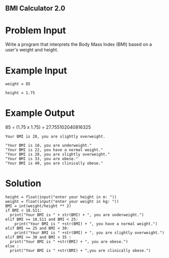 ## BMI Calculator 2.0

# Problem Input

Write a program that interprets the Body Mass Index (BMI) based on a user's weight and height.

# Example Input

```
weight = 85
```

```
height = 1.75
```

# Example Output

85 ÷ (1.75 x 1.75) =  27.755102040816325

```
Your BMI is 28, you are slightly overweight.
```

```
"Your BMI is 18, you are underweight."
"Your BMI is 22, you have a normal weight."
"Your BMI is 28, you are slightly overweight."
"Your BMI is 33, you are obese."
"Your BMI is 40, you are clinically obese."
```
# Solution
```
height = float(input("enter your height in m: "))
weight = float(input("enter your weight in kg: "))
BMI = int(weight/height ** 2)
if BMI < 18.511:
  print("Your BMI is " + str(BMI) + ", you are underweight.")
elif BMI >= 18.511 and BMI < 25:
    print("Your BMI is " +str(BMI) + ", you have a normal weight.")
elif BMI >= 25 and BMI < 30:
    print("Your BMI is " +str(BMI) + ", you are slightly overweight.")
elif BMI >= 30 and BMI < 35 :
  print("Your BMI is " +str(BMI) + ", you are obese.")
else :
  print("Your BMI is " +str(BMI) + ",you are clinically obese.")
```